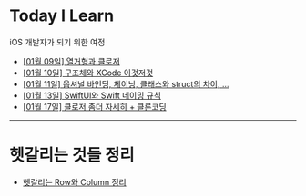 # Today I Learn
iOS 개발자가 되기 위한 여정  

- [[01월 09일] 열거형과 클로저](https://github.com/glass2300/TIL/blob/main/folder/0109TIL.md)
- [[01월 10일] 구조체와 XCode 이것저것](https://github.com/glass2300/TIL/blob/main/folder/0110TIL.md)
- [[01월 11일] 옵셔널 바인딩, 체이닝, 클래스와 struct의 차이, ...](https://github.com/glass2300/TIL/blob/main/folder/0111TIL.md)
- [[01월 13일] SwiftUI와 Swift 네이밍 규칙](https://github.com/glass2300/TIL/blob/main/folder/0113TIL.md)
- [[01월 17일] 클로저 좀더 자세히 + 클론코딩](https://github.com/glass2300/TIL/blob/main/folder/0117TIL.md)

---
# 헷갈리는 것들 정리
- [헷갈리는 Row와 Column 정리](https://github.com/glass2300/TIL/blob/main/confused/%ED%97%B7%EA%B0%88%EB%A6%AC%EB%8A%94%20%ED%96%89%EA%B3%BC%20%EC%97%B4.md)